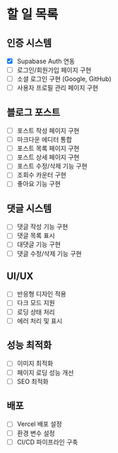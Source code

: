 # 할 일 목록

## 인증 시스템

- [x] Supabase Auth 연동
- [ ] 로그인/회원가입 페이지 구현
- [ ] 소셜 로그인 구현 (Google, GitHub)
- [ ] 사용자 프로필 관리 페이지 구현

## 블로그 포스트

- [ ] 포스트 작성 페이지 구현
- [ ] 마크다운 에디터 통합
- [ ] 포스트 목록 페이지 구현
- [ ] 포스트 상세 페이지 구현
- [ ] 포스트 수정/삭제 기능 구현
- [ ] 조회수 카운터 구현
- [ ] 좋아요 기능 구현

## 댓글 시스템

- [ ] 댓글 작성 기능 구현
- [ ] 댓글 목록 표시
- [ ] 대댓글 기능 구현
- [ ] 댓글 수정/삭제 기능 구현

## UI/UX

- [ ] 반응형 디자인 적용
- [ ] 다크 모드 지원
- [ ] 로딩 상태 처리
- [ ] 에러 처리 및 표시

## 성능 최적화

- [ ] 이미지 최적화
- [ ] 페이지 로딩 성능 개선
- [ ] SEO 최적화

## 배포

- [ ] Vercel 배포 설정
- [ ] 환경 변수 설정
- [ ] CI/CD 파이프라인 구축
